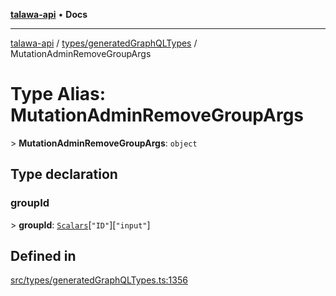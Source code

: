 [**talawa-api**](../../../README.md) • **Docs**

***

[talawa-api](../../../modules.md) / [types/generatedGraphQLTypes](../README.md) / MutationAdminRemoveGroupArgs

# Type Alias: MutationAdminRemoveGroupArgs

\> **MutationAdminRemoveGroupArgs**: `object`

## Type declaration

### groupId

\> **groupId**: [`Scalars`](Scalars.md)\[`"ID"`\]\[`"input"`\]

## Defined in

[src/types/generatedGraphQLTypes.ts:1356](https://github.com/PalisadoesFoundation/talawa-api/blob/fb5076f344cd74d4e51c692cbc70fc337bf1ac39/src/types/generatedGraphQLTypes.ts#L1356)
